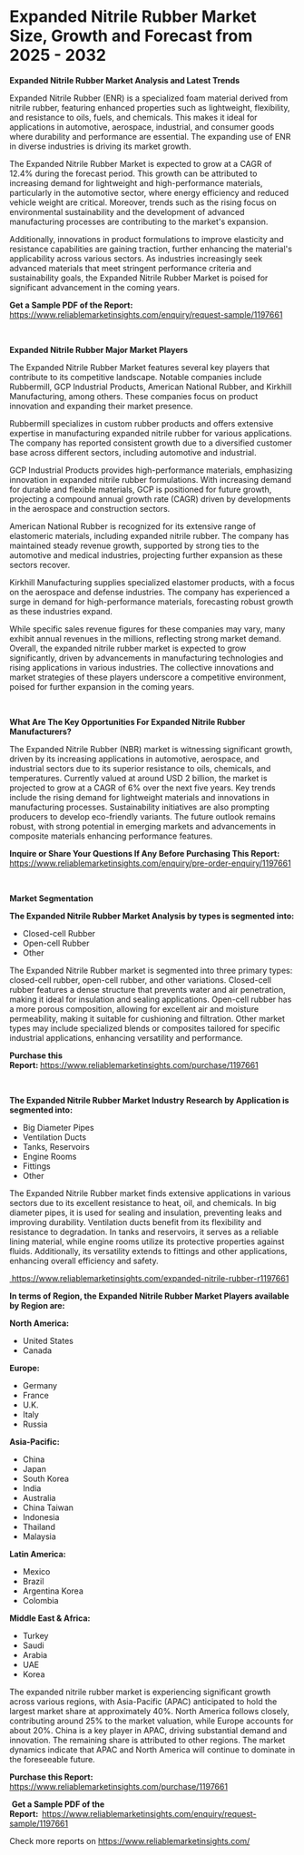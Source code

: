 <p><h1>Expanded Nitrile Rubber Market Size, Growth and Forecast from 2025 - 2032</h1></p><p><strong>Expanded Nitrile Rubber Market Analysis and Latest Trends</strong></p>
<p><p>Expanded Nitrile Rubber (ENR) is a specialized foam material derived from nitrile rubber, featuring enhanced properties such as lightweight, flexibility, and resistance to oils, fuels, and chemicals. This makes it ideal for applications in automotive, aerospace, industrial, and consumer goods where durability and performance are essential. The expanding use of ENR in diverse industries is driving its market growth.</p><p>The Expanded Nitrile Rubber Market is expected to grow at a CAGR of 12.4% during the forecast period. This growth can be attributed to increasing demand for lightweight and high-performance materials, particularly in the automotive sector, where energy efficiency and reduced vehicle weight are critical. Moreover, trends such as the rising focus on environmental sustainability and the development of advanced manufacturing processes are contributing to the market's expansion. </p><p>Additionally, innovations in product formulations to improve elasticity and resistance capabilities are gaining traction, further enhancing the material's applicability across various sectors. As industries increasingly seek advanced materials that meet stringent performance criteria and sustainability goals, the Expanded Nitrile Rubber Market is poised for significant advancement in the coming years.</p></p>
<p><strong>Get a Sample PDF of the Report:&nbsp;</strong> <a href="https://www.reliablemarketinsights.com/enquiry/request-sample/1197661?utm_campaign=2185&utm_medium=2&utm_source=Github&utm_content=ia&utm_term=01042025&utm_id=expanded-nitrile-rubber">https://www.reliablemarketinsights.com/enquiry/request-sample/1197661</a></p>
<p>&nbsp;</p>
<p><strong>Expanded Nitrile Rubber Major Market Players</strong></p>
<p><p>The Expanded Nitrile Rubber Market features several key players that contribute to its competitive landscape. Notable companies include Rubbermill, GCP Industrial Products, American National Rubber, and Kirkhill Manufacturing, among others. These companies focus on product innovation and expanding their market presence.</p><p>Rubbermill specializes in custom rubber products and offers extensive expertise in manufacturing expanded nitrile rubber for various applications. The company has reported consistent growth due to a diversified customer base across different sectors, including automotive and industrial.</p><p>GCP Industrial Products provides high-performance materials, emphasizing innovation in expanded nitrile rubber formulations. With increasing demand for durable and flexible materials, GCP is positioned for future growth, projecting a compound annual growth rate (CAGR) driven by developments in the aerospace and construction sectors.</p><p>American National Rubber is recognized for its extensive range of elastomeric materials, including expanded nitrile rubber. The company has maintained steady revenue growth, supported by strong ties to the automotive and medical industries, projecting further expansion as these sectors recover.</p><p>Kirkhill Manufacturing supplies specialized elastomer products, with a focus on the aerospace and defense industries. The company has experienced a surge in demand for high-performance materials, forecasting robust growth as these industries expand.</p><p>While specific sales revenue figures for these companies may vary, many exhibit annual revenues in the millions, reflecting strong market demand. Overall, the expanded nitrile rubber market is expected to grow significantly, driven by advancements in manufacturing technologies and rising applications in various industries. The collective innovations and market strategies of these players underscore a competitive environment, poised for further expansion in the coming years.</p></p>
<p>&nbsp;</p>
<p><strong>What Are The Key Opportunities For Expanded Nitrile Rubber Manufacturers?</strong></p>
<p><p>The Expanded Nitrile Rubber (NBR) market is witnessing significant growth, driven by its increasing applications in automotive, aerospace, and industrial sectors due to its superior resistance to oils, chemicals, and temperatures. Currently valued at around USD 2 billion, the market is projected to grow at a CAGR of 6% over the next five years. Key trends include the rising demand for lightweight materials and innovations in manufacturing processes. Sustainability initiatives are also prompting producers to develop eco-friendly variants. The future outlook remains robust, with strong potential in emerging markets and advancements in composite materials enhancing performance features.</p></p>
<p><strong>Inquire or Share Your Questions If Any Before Purchasing This Report:</strong> <a href="https://www.reliablemarketinsights.com/enquiry/pre-order-enquiry/1197661?utm_campaign=2185&utm_medium=2&utm_source=Github&utm_content=ia&utm_term=01042025&utm_id=expanded-nitrile-rubber">https://www.reliablemarketinsights.com/enquiry/pre-order-enquiry/1197661</a></p>
<p>&nbsp;</p>
<p><strong>Market Segmentation</strong></p>
<p><strong>The Expanded Nitrile Rubber Market Analysis by types is segmented into:</strong></p>
<p><ul><li>Closed-cell Rubber</li><li>Open-cell Rubber</li><li>Other</li></ul></p>
<p><p>The Expanded Nitrile Rubber market is segmented into three primary types: closed-cell rubber, open-cell rubber, and other variations. Closed-cell rubber features a dense structure that prevents water and air penetration, making it ideal for insulation and sealing applications. Open-cell rubber has a more porous composition, allowing for excellent air and moisture permeability, making it suitable for cushioning and filtration. Other market types may include specialized blends or composites tailored for specific industrial applications, enhancing versatility and performance.</p></p>
<p><strong>Purchase this Report:&nbsp;</strong><a href="https://www.reliablemarketinsights.com/purchase/1197661?utm_campaign=2185&utm_medium=2&utm_source=Github&utm_content=ia&utm_term=01042025&utm_id=expanded-nitrile-rubber">https://www.reliablemarketinsights.com/purchase/1197661</a></p>
<p>&nbsp;</p>
<p><strong>The Expanded Nitrile Rubber Market Industry Research by Application is segmented into:</strong></p>
<p><ul><li>Big Diameter Pipes</li><li>Ventilation Ducts</li><li>Tanks, Reservoirs</li><li>Engine Rooms</li><li>Fittings</li><li>Other</li></ul></p>
<p><p>The Expanded Nitrile Rubber market finds extensive applications in various sectors due to its excellent resistance to heat, oil, and chemicals. In big diameter pipes, it is used for sealing and insulation, preventing leaks and improving durability. Ventilation ducts benefit from its flexibility and resistance to degradation. In tanks and reservoirs, it serves as a reliable lining material, while engine rooms utilize its protective properties against fluids. Additionally, its versatility extends to fittings and other applications, enhancing overall efficiency and safety.</p></p>
<p><a href="https://www.reliablemarketinsights.com/expanded-nitrile-rubber-r1197661?utm_campaign=2185&utm_medium=2&utm_source=Github&utm_content=ia&utm_term=01042025&utm_id=expanded-nitrile-rubber">&nbsp;https://www.reliablemarketinsights.com/expanded-nitrile-rubber-r1197661</a></p>
<p><strong>In terms of Region, the Expanded Nitrile Rubber Market Players available by Region are:</strong></p>
<p>
    <p> <strong> North America: </strong>
        <ul>
            <li>United States</li>
            <li>Canada</li>
        </ul>
        </p> 
    <p> <strong> Europe: </strong>
        <ul>
            <li>Germany</li>
            <li>France</li>
            <li>U.K.</li>
            <li>Italy</li>
            <li>Russia</li>
        </ul>
        </p> 
    <p> <strong> Asia-Pacific: </strong>
        <ul>
            <li>China</li>
            <li>Japan</li>
            <li>South Korea</li>
            <li>India</li>
            <li>Australia</li>
            <li>China Taiwan</li>
            <li>Indonesia</li>
            <li>Thailand</li>
            <li>Malaysia</li>
        </ul>
        </p> 
    <p> <strong> Latin America: </strong>
        <ul>
            <li>Mexico</li>
            <li>Brazil</li>
            <li>Argentina Korea</li>
            <li>Colombia</li>
        </ul>
        </p> 
    <p> <strong> Middle East & Africa: </strong>
        <ul>
            <li>Turkey</li>
            <li>Saudi</li>
            <li>Arabia</li>
            <li>UAE</li>
            <li>Korea</li>
        </ul>
    </p>
    </p>
<p><p>The expanded nitrile rubber market is experiencing significant growth across various regions, with Asia-Pacific (APAC) anticipated to hold the largest market share at approximately 40%. North America follows closely, contributing around 25% to the market valuation, while Europe accounts for about 20%. China is a key player in APAC, driving substantial demand and innovation. The remaining share is attributed to other regions. The market dynamics indicate that APAC and North America will continue to dominate in the foreseeable future.</p></p>
<p><strong>Purchase this Report: </strong><a href="https://www.reliablemarketinsights.com/purchase/1197661?utm_campaign=2185&utm_medium=2&utm_source=Github&utm_content=ia&utm_term=01042025&utm_id=expanded-nitrile-rubber">https://www.reliablemarketinsights.com/purchase/1197661</a></p>
<p>&nbsp;<strong>Get a Sample PDF of the Report:&nbsp;&nbsp;</strong><a href="https://www.reliablemarketinsights.com/enquiry/request-sample/1197661?utm_campaign=2185&utm_medium=2&utm_source=Github&utm_content=ia&utm_term=01042025&utm_id=expanded-nitrile-rubber">https://www.reliablemarketinsights.com/enquiry/request-sample/1197661</a></p>
<p><strong></strong></p>
<p>Check more reports on <a href="https://www.reliablemarketinsights.com/?utm_campaign=2185&utm_medium=2&utm_source=Github&utm_content=ia&utm_term=01042025&utm_id=expanded-nitrile-rubber">https://www.reliablemarketinsights.com/</a></p>